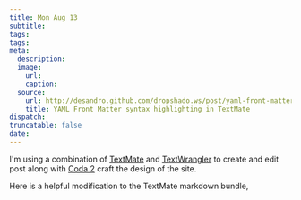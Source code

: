 ```yaml
---
title: Mon Aug 13
subtitle:
tags:
tags:
meta:
  description:
  image:
    url:
    caption:  
  source:
    url: http://desandro.github.com/dropshado.ws/post/yaml-front-matter-markdown-textmate.html
    title: YAML Front Matter syntax highlighting in TextMate
dispatch:
truncatable: false
date:
---
```

I'm using a combination of [TextMate](https://github.com/textmate/textmate) and [TextWrangler](http://www.barebones.com/products/textwrangler/index.shtml) to create and edit post along with [Coda 2](http://www.panic.com/coda/) craft the design of the site.

Here is a helpful modification to the TextMate markdown bundle,
